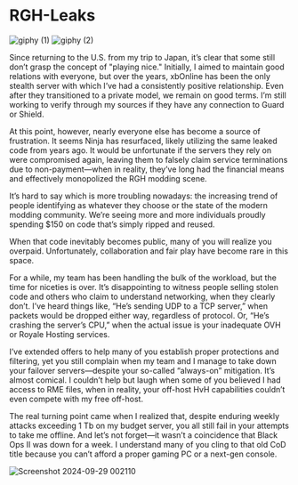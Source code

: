 # RGH-Leaks
![giphy (1)](https://github.com/user-attachments/assets/fa865440-974c-445d-ad45-3470d7e1be94) ![giphy (2)](https://github.com/user-attachments/assets/67c9c61e-901f-4c85-ba1c-d496409ec275)



Since returning to the U.S. from my trip to Japan, it’s clear that some still don’t grasp the concept of "playing nice." Initially, I aimed to maintain good relations with everyone, but over the years, xbOnline has been the only stealth server with which I’ve had a consistently positive relationship. Even after they transitioned to a private model, we remain on good terms. I’m still working to verify through my sources if they have any connection to Guard or Shield.

At this point, however, nearly everyone else has become a source of frustration. It seems Ninja has resurfaced, likely utilizing the same leaked code from years ago. It would be unfortunate if the servers they rely on were compromised again, leaving them to falsely claim service terminations due to non-payment—when in reality, they’ve long had the financial means and effectively monopolized the RGH modding scene.

It’s hard to say which is more troubling nowadays: the increasing trend of people identifying as whatever they choose or the state of the modern modding community. We’re seeing more and more individuals proudly spending $150 on code that’s simply ripped and reused.

When that code inevitably becomes public, many of you will realize you overpaid. Unfortunately, collaboration and fair play have become rare in this space.

For a while, my team has been handling the bulk of the workload, but the time for niceties is over. It’s disappointing to witness people selling stolen code and others who claim to understand networking, when they clearly don’t. I’ve heard things like, “He’s sending UDP to a TCP server,” when packets would be dropped either way, regardless of protocol. Or, “He’s crashing the server’s CPU,” when the actual issue is your inadequate OVH or Royale Hosting services.

I’ve extended offers to help many of you establish proper protections and filtering, yet you still complain when my team and I manage to take down your failover servers—despite your so-called “always-on” mitigation. It’s almost comical. I couldn’t help but laugh when some of you believed I had access to RME files, when in reality, your off-host HvH capabilities couldn’t even compete with my free off-host.

The real turning point came when I realized that, despite enduring weekly attacks exceeding 1 Tb on my budget server, you all still fail in your attempts to take me offline. And let’s not forget—it wasn’t a coincidence that Black Ops II was down for a week. I understand many of you cling to that old CoD title because you can’t afford a proper gaming PC or a next-gen console.















![Screenshot 2024-09-29 002110](https://github.com/user-attachments/assets/fda00f33-38f6-4843-87ba-78d342dc9aa6)
